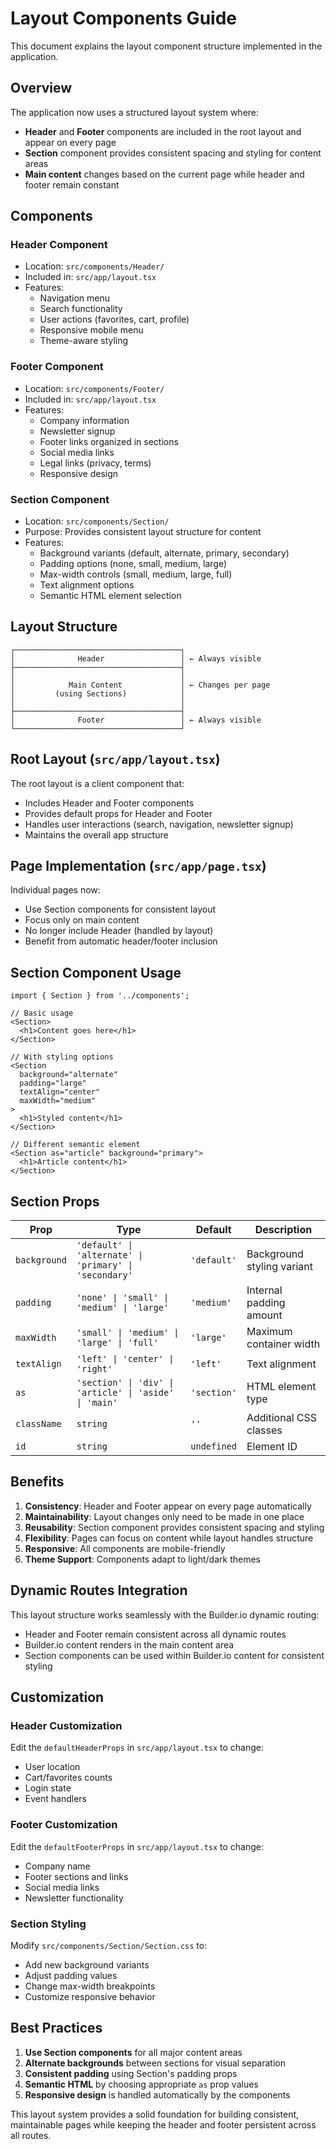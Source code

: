 # Layout Components Guide

This document explains the layout component structure implemented in the application.

## Overview

The application now uses a structured layout system where:

- **Header** and **Footer** components are included in the root layout and appear on every page
- **Section** component provides consistent spacing and styling for content areas
- **Main content** changes based on the current page while header and footer remain constant

## Components

### Header Component
- Location: `src/components/Header/`
- Included in: `src/app/layout.tsx`
- Features:
  - Navigation menu
  - Search functionality
  - User actions (favorites, cart, profile)
  - Responsive mobile menu
  - Theme-aware styling

### Footer Component
- Location: `src/components/Footer/`
- Included in: `src/app/layout.tsx`
- Features:
  - Company information
  - Newsletter signup
  - Footer links organized in sections
  - Social media links
  - Legal links (privacy, terms)
  - Responsive design

### Section Component
- Location: `src/components/Section/`
- Purpose: Provides consistent layout structure for content
- Features:
  - Background variants (default, alternate, primary, secondary)
  - Padding options (none, small, medium, large)
  - Max-width controls (small, medium, large, full)
  - Text alignment options
  - Semantic HTML element selection

## Layout Structure

```
┌─────────────────────────────────────┐
│              Header                 │ ← Always visible
├─────────────────────────────────────┤
│                                     │
│            Main Content             │ ← Changes per page
│         (using Sections)            │
│                                     │
├─────────────────────────────────────┤
│              Footer                 │ ← Always visible
└─────────────────────────────────────┘
```

## Root Layout (`src/app/layout.tsx`)

The root layout is a client component that:
- Includes Header and Footer components
- Provides default props for Header and Footer
- Handles user interactions (search, navigation, newsletter signup)
- Maintains the overall app structure

## Page Implementation (`src/app/page.tsx`)

Individual pages now:
- Use Section components for consistent layout
- Focus only on main content
- No longer include Header (handled by layout)
- Benefit from automatic header/footer inclusion

## Section Component Usage

```tsx
import { Section } from '../components';

// Basic usage
<Section>
  <h1>Content goes here</h1>
</Section>

// With styling options
<Section 
  background="alternate" 
  padding="large" 
  textAlign="center"
  maxWidth="medium"
>
  <h1>Styled content</h1>
</Section>

// Different semantic element
<Section as="article" background="primary">
  <h1>Article content</h1>
</Section>
```

## Section Props

| Prop | Type | Default | Description |
|------|------|---------|-------------|
| `background` | `'default' \| 'alternate' \| 'primary' \| 'secondary'` | `'default'` | Background styling variant |
| `padding` | `'none' \| 'small' \| 'medium' \| 'large'` | `'medium'` | Internal padding amount |
| `maxWidth` | `'small' \| 'medium' \| 'large' \| 'full'` | `'large'` | Maximum container width |
| `textAlign` | `'left' \| 'center' \| 'right'` | `'left'` | Text alignment |
| `as` | `'section' \| 'div' \| 'article' \| 'aside' \| 'main'` | `'section'` | HTML element type |
| `className` | `string` | `''` | Additional CSS classes |
| `id` | `string` | `undefined` | Element ID |

## Benefits

1. **Consistency**: Header and Footer appear on every page automatically
2. **Maintainability**: Layout changes only need to be made in one place
3. **Reusability**: Section component provides consistent spacing and styling
4. **Flexibility**: Pages can focus on content while layout handles structure
5. **Responsive**: All components are mobile-friendly
6. **Theme Support**: Components adapt to light/dark themes

## Dynamic Routes Integration

This layout structure works seamlessly with the Builder.io dynamic routing:

- Header and Footer remain consistent across all dynamic routes
- Builder.io content renders in the main content area
- Section components can be used within Builder.io content for consistent styling

## Customization

### Header Customization
Edit the `defaultHeaderProps` in `src/app/layout.tsx` to change:
- User location
- Cart/favorites counts
- Login state
- Event handlers

### Footer Customization
Edit the `defaultFooterProps` in `src/app/layout.tsx` to change:
- Company name
- Footer sections and links
- Social media links
- Newsletter functionality

### Section Styling
Modify `src/components/Section/Section.css` to:
- Add new background variants
- Adjust padding values
- Change max-width breakpoints
- Customize responsive behavior

## Best Practices

1. **Use Section components** for all major content areas
2. **Alternate backgrounds** between sections for visual separation
3. **Consistent padding** using Section's padding props
4. **Semantic HTML** by choosing appropriate `as` prop values
5. **Responsive design** is handled automatically by the components

This layout system provides a solid foundation for building consistent, maintainable pages while keeping the header and footer persistent across all routes.
